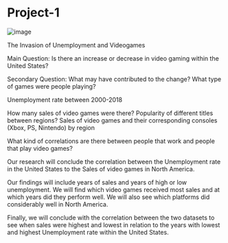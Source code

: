 # Project-1

![image](https://user-images.githubusercontent.com/117672086/218849242-e840aad4-97f4-471b-b07c-c3fc65b23670.png)

The Invasion of Unemployment and Videogames

Main Question:
Is there an increase or decrease in video gaming within the United States?

Secondary Question:
What may have contributed to the change?
What type of games were people playing?


Unemployment rate between 2000-2018

How many sales of video games were there?
Popularity of different titles between regions?
Sales of video games and their corresponding consoles (Xbox, PS, Nintendo) by region

What kind of correlations are there between people that work and people that play video games?

Our research will conclude the correlation between the Unemployment rate in the United States to the Sales of video games in North America.

Our findings will include years of sales and years of high or low unemployment.
We will find which video games received most sales and at which years did they perform well.
We will also see which platforms did considerably well in North America.

Finally, we will conclude with the correlation between the two datasets to see when sales were highest and lowest in relation to the years with lowest and highest Unemployment rate within the United States. 
